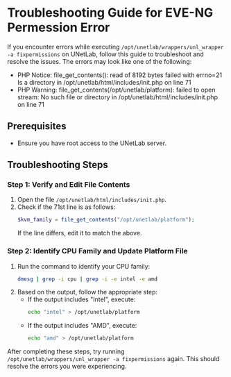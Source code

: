# Troubleshooting Guide for EVE-NG Permession Error

If you encounter errors while executing `/opt/unetlab/wrappers/unl_wrapper -a fixpermissions` on UNetLab, follow this guide to troubleshoot and resolve the issues. The errors may look like one of the following:

- PHP Notice: file_get_contents(): read of 8192 bytes failed with errno=21 Is a directory in /opt/unetlab/html/includes/init.php on line 71
- PHP Warning: file_get_contents(/opt/unetlab/platform): failed to open stream: No such file or directory in /opt/unetlab/html/includes/init.php on line 71

## Prerequisites

- Ensure you have root access to the UNetLab server.

## Troubleshooting Steps

### Step 1: Verify and Edit File Contents

1. Open the file `/opt/unetlab/html/includes/init.php`.
2. Check if the 71st line is as follows:
   ```php
   $kvm_family = file_get_contents("/opt/unetlab/platform");
   ```
   If the line differs, edit it to match the above.

### Step 2: Identify CPU Family and Update Platform File

1. Run the command to identify your CPU family:
   ```bash
   dmesg | grep -i cpu | grep -i -e intel -e amd
   ```
2. Based on the output, follow the appropriate step:
   - If the output includes "Intel", execute:
     ```bash
     echo "intel" > /opt/unetlab/platform
     ```
   - If the output includes "AMD", execute:
     ```bash
     echo "amd" > /opt/unetlab/platform
     ```

After completing these steps, try running `/opt/unetlab/wrappers/unl_wrapper -a fixpermissions` again. This should resolve the errors you were experiencing.

